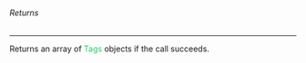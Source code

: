 ###### Returns

---
Returns an array of <span style="color: #22CF6D"> Tags </span> objects if the call succeeds.

